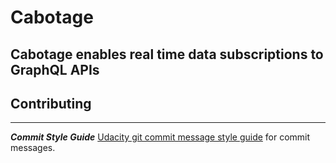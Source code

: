 # Cabotage
Cabotage enables real time data subscriptions to GraphQL APIs
---


## Contributing
---
***Commit Style Guide***
[Udacity git commit message style guide](https://udacity.github.io/git-styleguide/) for commit messages.
